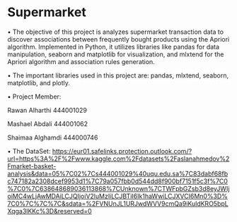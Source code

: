 # Supermarket

• The objective of this project is analyzes supermarket transaction data to discover associations between frequently bought products using the Apriori algorithm. Implemented in Python, it utilizes libraries like pandas for data manipulation, seaborn and matplotlib for visualization, and mlxtend for the Apriori algorithm and association rules generation.

• The important libraries used in this project are: pandas, mlxtend, seaborn, matplotlib, and plotly.

• Project Member: 

Rawan Alharthi 444001029

Mashael Abdali 444001062

Shaimaa Alghamdi 444000746

• The DataSet: https://eur01.safelinks.protection.outlook.com/?url=https%3A%2F%2Fwww.kaggle.com%2Fdatasets%2Faslanahmedov%2Fmarket-basket-analysis&data=05%7C02%7Cs444001029%40uqu.edu.sa%7C83dabf68fbc747182a2308dcef9953d1%7C79a057fbb0d544dd8f900bf7151f5c3f%7C0%7C0%7C638648689036113868%7CUnknown%7CTWFpbGZsb3d8eyJWIjoiMC4wLjAwMDAiLCJQIjoiV2luMzIiLCJBTiI6Ik1haWwiLCJXVCI6Mn0%3D%7C0%7C%7C%7C&sdata=%2FVNUnJL1URJwdWVV9cmQa9iKuldKRO5bpLXqga3lKKc%3D&reserved=0
